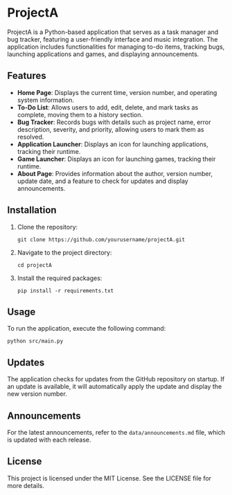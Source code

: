 # ProjectA

ProjectA is a Python-based application that serves as a task manager and bug tracker, featuring a user-friendly interface and music integration. The application includes functionalities for managing to-do items, tracking bugs, launching applications and games, and displaying announcements.

## Features

- **Home Page**: Displays the current time, version number, and operating system information.
- **To-Do List**: Allows users to add, edit, delete, and mark tasks as complete, moving them to a history section.
- **Bug Tracker**: Records bugs with details such as project name, error description, severity, and priority, allowing users to mark them as resolved.
- **Application Launcher**: Displays an icon for launching applications, tracking their runtime.
- **Game Launcher**: Displays an icon for launching games, tracking their runtime.
- **About Page**: Provides information about the author, version number, update date, and a feature to check for updates and display announcements.

## Installation

1. Clone the repository:
   ```
   git clone https://github.com/yourusername/projectA.git
   ```
2. Navigate to the project directory:
   ```
   cd projectA
   ```
3. Install the required packages:
   ```
   pip install -r requirements.txt
   ```

## Usage

To run the application, execute the following command:
```
python src/main.py
```

## Updates

The application checks for updates from the GitHub repository on startup. If an update is available, it will automatically apply the update and display the new version number.

## Announcements

For the latest announcements, refer to the `data/announcements.md` file, which is updated with each release.

## License

This project is licensed under the MIT License. See the LICENSE file for more details.
